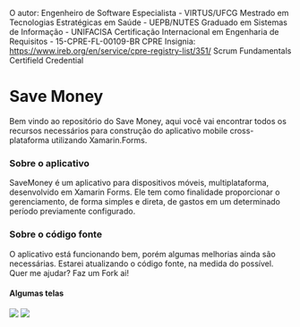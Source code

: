 O autor:
Engenheiro de Software Especialista - VIRTUS/UFCG
Mestrado em Tecnologias Estratégicas em Saúde - UEPB/NUTES
Graduado em Sistemas de Informação - UNIFACISA
Certificação Internacional em Engenharia de Requisitos - 15-CPRE-FL-00109-BR
CPRE Insignia: https://www.ireb.org/en/service/cpre-registry-list/351/
Scrum Fundamentals Certifield Credential

# Save Money
Bem vindo ao repositório do Save Money, aqui você vai encontrar todos os recursos necessários para construção do aplicativo mobile cross-plataforma utilizando Xamarin.Forms.

### Sobre o aplicativo
SaveMoney é um aplicativo para dispositivos móveis, multiplataforma, desenvolvido em Xamarin Forms. Ele tem como finalidade proporcionar o gerenciamento, de forma simples e direta, de gastos em um determinado período previamente configurado. 

### Sobre o código fonte
O aplicativo está funcionando bem, porém algumas melhorias ainda são necessárias. Estarei atualizando o código fonte, na medida do possível. Quer me ajudar? Faz um Fork ai!

#### Algumas telas

![](images/app_ui_main.png?raw=true)
![](images/app_ui_new.png?raw=true)
